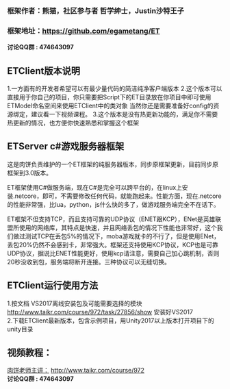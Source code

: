 ### 框架作者：熊猫，社区参与者 哲学绅士，Justin沙特王子
### 框架地址：https://github.com/egametang/ET
__讨论QQ群 : 474643097__

## ETClient版本说明
 1.一方面有的开发者希望可以有最少量代码的简洁纯净客户端版本 
 2.这个版本可以直接用于你自己的项目，你只需要把Script下的ET目录放在你项目中即可使用ETModel命名空间来使用ETClient中的类对象 
 当然你还是需要准备好config的资源绑定，建议看一下视频课程。
 3.这个版本是没有热更新功能的，满足你不需要热更新的情况，也方便你快速熟悉和掌握这个框架

## ETServer c#游戏服务器框架
这是肉饼负责维护的一个ET框架的纯服务器版本，同步原框架更新，目前同步原框架到3.0版本。  

ET框架使用C#做服务端，现在C#是完全可以跨平台的，在linux上安装.netcore，即可，不需要修改任何代码，就能跑起来。性能方面，现在.netcore的性能非常强，比lua，python，js什么快的多了，做游戏服务端完全不在话下。

ET框架不但支持TCP，而且支持可靠的UDP协议（ENET跟KCP），ENet是英雄联盟所使用的网络库，其特点是快速，并且网络丢包的情况下性能也非常好，这个我们做过测试TCP在丢包5%的情况下，moba游戏就卡的不行了，但是使用ENet，丢包20%仍然不会感到卡，非常强大。框架还支持使用KCP协议，KCP也是可靠UDP协议，据说比ENET性能更好，使用kcp请注意，需要自己加心跳机制，否则20秒没收到包，服务端将断开连接。三种协议可以无缝切换。


## ETClient运行使用方法
 1.按文档 VS2017离线安装包及可能需要选择的模块 http://www.taikr.com/course/972/task/27856/show 安装好VS2017  
 2.下载ETClient最新版本，包含示例项目，用Unity2017以上版本打开项目下的unity目录


## 视频教程：  
[肉饼老师主讲：](http://www.taikr.com/course/972) http://www.taikr.com/course/972  
__讨论QQ群 : 474643097__
